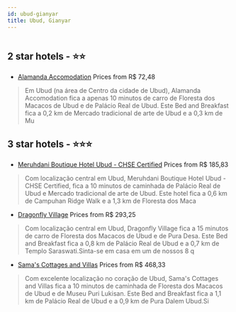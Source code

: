 ```yaml
---
id: ubud-gianyar
title: Ubud, Gianyar
---
```


<center><img src="https://i.travelapi.com/hotels/16000000/16000000/15995400/15995314/8e2221c7_z.jpg" alt="" /></center>


##  2 star hotels - ⭐️⭐️

-    [Alamanda Accomodation](https://www.hurb.com/br/aud/https://www.hurb.com/br/hotels/ubud/alamanda-accomodation-HT-6ABA?cmp=18055) Prices from R$ 72,48
   > Em Ubud (na área de Centro da cidade de Ubud), Alamanda Accomodation fica a apenas 10 minutos de carro de Floresta dos Macacos de Ubud e de Palácio Real de Ubud.  Este Bed and Breakfast fica a 0,2 km de Mercado tradicional de arte de Ubud e a 0,3 km de Mu

##  3 star hotels - ⭐️⭐️⭐️

-    [Meruhdani Boutique Hotel Ubud - CHSE Certified](https://www.hurb.com/br/aud/https://www.hurb.com/br/hotels/ubud/meruhdani-boutique-hotel-ubud-chse-certified-HT-ER6X?cmp=18055) Prices from R$ 185,83
   > Com localização central em Ubud, Meruhdani Boutique Hotel Ubud - CHSE Certified, fica a 10 minutos de caminhada de Palácio Real de Ubud e Mercado tradicional de arte de Ubud.  Este hotel fica a 0,6 km de Campuhan Ridge Walk e a 1,3 km de Floresta dos Maca
-    [Dragonfly Village](https://www.hurb.com/br/aud/https://www.hurb.com/br/hotels/ubud/dragonfly-village-HT-OUXI?cmp=18055) Prices from R$ 293,25
   > Com localização central em Ubud, Dragonfly Village fica a 15 minutos de carro de Floresta dos Macacos de Ubud e de Pura Desa.  Este Bed and Breakfast fica a 0,8 km de Palácio Real de Ubud e a 0,7 km de Templo Saraswati.Sinta-se em casa em um de nossos 8 q
-    [Sama's Cottages and Villas](https://www.hurb.com/br/aud/https://www.hurb.com/br/hotels/ubud/sama-s-cottages-and-villas-HT-L2H9?cmp=18055) Prices from R$ 468,33
   > Com excelente localização no coração de Ubud, Sama's Cottages and Villas fica a 10 minutos de caminhada de Floresta dos Macacos de Ubud e de Museu Puri Lukisan.  Este Bed and Breakfast fica a 1,1 km de Palácio Real de Ubud e a 0,9 km de Pura Dalem Ubud.Si
